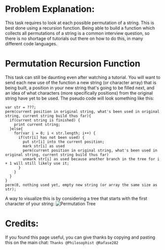 # Problem Explanation:
This task requires to look at each possible permutation of a string. This is best done using a recursion function. Being able to build a function which collects all permutations of a string is a common interview question, so there is no shortage of tutorials out there on how to do this, in many different code languages.

# Permutation Recursion Function
This task can still be daunting even after watching a tutorial. You will want to send each new use of the function a new string (or character array) that is being built, a position in your new string that's going to be filled next, and an idea of what characters (more specifically positions) from the original string have yet to be used. The pseudo code will look something like this:

```
var str = ???;
perm(current position in original string, what's been used in original string, current string build thus far){
  if(current string is finished) {
    print current string;
  }else{
    for(var i = 0; i < str.length; i++) {
      if(str[i] has not been used) {
        put str[i] into the current position;
        mark str[i] as used
        perm(current position in original string, what's been used in original string, current string build thus far)
        unmark str[i] as used because another branch in the tree for i + 1 will still likely use it;
      }
    }
  }
}
perm(0, nothing used yet, empty new string (or array the same size as str);
```

A way to visualize this is by considering a tree that starts with the first character of your string: ![Permutation Tree](http://i.imgur.com/t8zNarc.png)

# Credits:
If you found this page useful, you can give thanks by copying and pasting this on the main chat: `Thanks @Philosophist @Rafase282`
